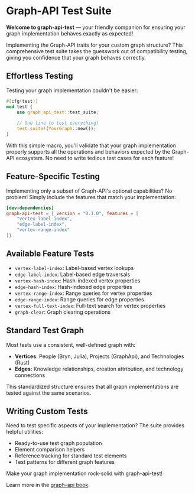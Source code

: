 # Graph-API Test Suite

**Welcome to graph-api-test** — your friendly companion for ensuring your graph implementation behaves exactly as expected!

Implementing the Graph-API traits for your custom graph structure? This comprehensive test suite takes the guesswork out of compatibility testing, giving you confidence that your graph behaves correctly.

## Effortless Testing

Testing your graph implementation couldn't be easier:

```rust
#[cfg(test)]
mod test {
    use graph_api_test::test_suite;
    
    // One line to test everything!
    test_suite!(YourGraph::new());
}
```

With this simple macro, you'll validate that your graph implementation properly supports all the operations and behaviors expected by the Graph-API ecosystem. No need to write tedious test cases for each feature!

## Feature-Specific Testing

Implementing only a subset of Graph-API's optional capabilities? No problem! Simply include the features that match your implementation:

```toml
[dev-dependencies]
graph-api-test = { version = "0.1.0", features = [
    "vertex-label-index",
    "edge-label-index",
    "vertex-range-index"
]}
```

## Available Feature Tests

* `vertex-label-index`: Label-based vertex lookups
* `edge-label-index`: Label-based edge traversals
* `vertex-hash-index`: Hash-indexed vertex properties
* `edge-hash-index`: Hash-indexed edge properties
* `vertex-range-index`: Range queries for vertex properties
* `edge-range-index`: Range queries for edge properties
* `vertex-full-text-index`: Full-text search for vertex properties
* `graph-clear`: Graph clearing operations

## Standard Test Graph

Most tests use a consistent, well-defined graph with:

* **Vertices**: People (Bryn, Julia), Projects (GraphApi), and Technologies (Rust)
* **Edges**: Knowledge relationships, creation attribution, and technology connections

This standardized structure ensures that all graph implementations are tested against the same scenarios.

## Writing Custom Tests

Need to test specific aspects of your implementation? The suite provides helpful utilities:

* Ready-to-use test graph population
* Element comparison helpers
* Reference tracking for standard test elements
* Test patterns for different graph features

Make your graph implementation rock-solid with graph-api-test!

Learn more in the [graph-api book](https://bryncooke.github.io/graph-api/).